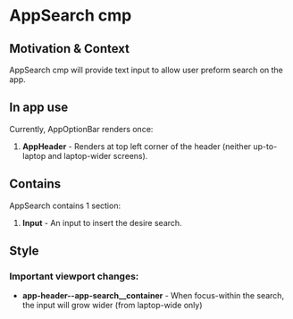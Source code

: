 
# AppSearch cmp

## Motivation & Context
AppSearch cmp will provide text input to allow user preform search on the app.


## In app use
Currently, AppOptionBar renders once:
1. **AppHeader** - Renders at top left corner of the header (neither up-to-laptop and laptop-wider screens).

## Contains
AppSearch contains 1 section:
 1. **Input** - An input to insert the desire search.

## Style
### Important viewport changes:
* **app-header--app-search__container** - When focus-within the search, the input will grow wider (from laptop-wide only)